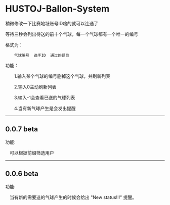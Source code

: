 # HUSTOJ-Ballon-System

稍微修改一下比赛地址账号ID啥的就可以连通了

等待三秒会列出待送的前十个气球，每一个气球都有一个唯一的编号

格式为：

&emsp;&emsp;`气球编号  选手ID  通过的题目`

功能：

&emsp;&emsp;1.输入某个气球的编号删掉这个气球，并刷新列表

&emsp;&emsp;2.输入0主动刷新列表

&emsp;&emsp;3.输入-1会查看已送的气球列表

&emsp;&emsp;4.当有新气球产生是会发出提醒

---

## 0.0.7 beta

功能:

&emsp;可以根据前缀筛选用户

---

## 0.0.6 beta

功能:

&emsp;当有新的需要送的气球产生的时候会给出 "New status!!!" 提醒。

